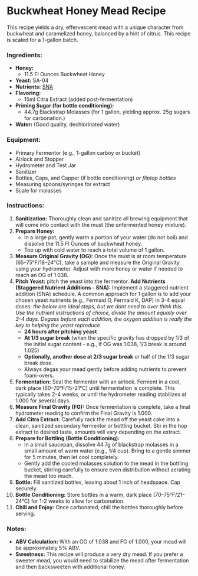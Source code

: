# Buckwheat Honey Mead Recipe

This recipe yields a dry, effervescent mead with a unique character from buckwheat and caramelized honey, balanced by a hint of citrus. This recipe is scaled for a 1-gallon batch.

### Ingredients:

* **Honey:**
    * 11.5 Fl Ounces Buckwheat Honey
* **Yeast:** SA-04
* **Nutrients:** [SNA](https://frugalhomebrew.com/easy-guide-for-mead-nutrient-additions-what-is-staggering/#:~:text=The%20key%20to%20nutrient%20staggering%20is%20to%20take,want%20to%20stagger%20with%20are%20Fermaid-K%20or%20DAP.)
* **Flavoring:**
    * 15ml Citra Extract (added post-fermentation)
* **Priming Sugar (for bottle conditioning):**
    * 44.7g Blackstrap Molasses (for 1 gallon, yielding approx. 25g sugars for carbonation.)
* **Water:** (Good quality, dechlorinated water)

### Equipment:

* Primary Fermentor (e.g., 1-gallon carboy or bucket)
* Airlock and Stopper
* Hydrometer and Test Jar
* Sanitizer
* Bottles, Caps, and Capper (if bottle conditioning) _or fliptop bottles_
* Measuring spoons/syringes for extract
* Scale for molasses

### Instructions:

1.  **Sanitization:** Thoroughly clean and sanitize all brewing equipment that will come into contact with the must (the unfermented honey mixture).
2.  **Prepare Honey:**
    * In a large pot, gently warm a portion of your water (do not boil) and dissolve the 11.5 Fl Ounces of buckwheat honey.
    * Top up with cold water to reach a total volume of 1 gallon.
3.  **Measure Original Gravity (OG):** Once the must is at room temperature (65&ndash;75&deg;F/18&ndash;24&deg;C), take a sample and measure the Original Gravity using your hydrometer. Adjust with more honey or water if needed to reach an OG of 1.038.
4.  **Pitch Yeast:** pitch the yeast into the fermentor.
**Add Nutrients (Staggered Nutrient Additions - SNA):** Implement a staggered nutrient addition (SNA) schedule. A common approach for 1 gallon is to add your chosen yeast nutrients (e.g., Fermaid O, Fermaid K, DAP) in 3-4 equal doses: _the below are ideal steps, but we dont need to over think this. Use the nutrient instructions of choice, divide the amount equally over 3-4 days. Degass before each addition, the oxygen addition is really the key to helping the yeast reproduce_
    * **24 hours after pitching yeast**
    * **At 1/3 sugar break** (when the specific gravity has dropped by 1/3 of the initial sugar content - e.g., if OG was 1.038, 1/3 break is around 1.025)
    * **Optionally, another dose at 2/3 sugar break** or half of the 1/3 sugar break dose.
    * Always degas your mead gently before adding nutrients to prevent foam-overs.
6.  **Fermentation:** Seal the fermentor with an airlock. Ferment in a cool, dark place (60&ndash;70&deg;F/15&ndash;21&deg;C) until fermentation is complete. This typically takes 2-4 weeks, or until the hydrometer reading stabilizes at 1.000 for several days.
7.  **Measure Final Gravity (FG):** Once fermentation is complete, take a final hydrometer reading to confirm the Final Gravity is 1.000.
8.  **Add Citra Extract:** Carefully rack the mead off the yeast cake into a clean, sanitized secondary fermentor or bottling bucket. Stir in the hop extract to desired taste, amounts will vary depending on the extract.
9.  **Prepare for Bottling (Bottle Conditioning):**
    * In a small saucepan, dissolve 44.7g of blackstrap molasses in a small amount of warm water (e.g., 1/4 cup). Bring to a gentle simmer for 5 minutes, then let cool completely.
    * Gently add the cooled molasses solution to the mead in the bottling bucket, stirring carefully to ensure even distribution without aerating the mead too much.
10. **Bottle:** Fill sanitized bottles, leaving about 1 inch of headspace. Cap securely.
11. **Bottle Conditioning:** Store bottles in a warm, dark place (70&ndash;75&deg;F/21&ndash;24&deg;C) for 1-2 weeks to allow for carbonation.
12. **Chill and Enjoy:** Once carbonated, chill the bottles thoroughly before serving.

### Notes:

* **ABV Calculation:** With an OG of 1.038 and FG of 1.000, your mead will be approximately 5% ABV.
* **Sweetness:** This recipe will produce a very dry mead. If you prefer a sweeter mead, you would need to stabilize the mead after fermentation and then backsweeten with additional honey.
